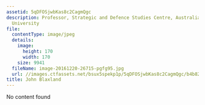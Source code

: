 ```yaml
---
assetid: 5qDFOSjwbKas8c2CagmQgc
description: Professor, Strategic and Defence Studies Centre, Australian National
  University
file:
  contentType: image/jpeg
  details:
    image:
      height: 170
      width: 170
    size: 9941
  fileName: image-20161220-26715-pgfg95.jpg
  url: //images.ctfassets.net/bsux5spekp1p/5qDFOSjwbKas8c2CagmQgc/b4b829ed74c583a9f4f685dc3bb6ed39/image-20161220-26715-pgfg95.jpg
title: John Blaxland
---
```

No content found